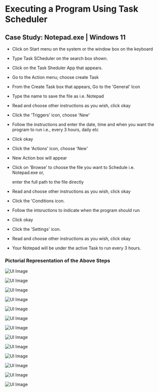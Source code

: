 # Executing a Program Using Task Scheduler
  ## Case Study: Notepad.exe | Windows 11

- Click on Start menu on the system or the window box on the keyboard

- Type Task SCheduler on the search box shown. 

- Click on the Task Sheduler App that appears.

- Go to the Action menu; choose create Task

- From the Create Task box that appears, Go to the 'General' Icon 

- Type the name to save the file as i.e. Notepad

- Read and choose other instructions as you wish, click okay

- Click the 'Triggers' icon, choose 'New'

- Follow the instructions and enter the date, time and when you want the program to run i.e., every 3 hours, daily etc

- Click okay

- Click the 'Actions' icon, choose 'New'

- New Action box will appear

- Click on 'Browse' to choose the file you want to Schedule i.e. Notepad.exe or,
  
  enter the full path to the file directly

- Read and choose other instructions as you wish, click okay

- Click the 'Conditions icon.

- Follow the intsructions to indicate when the program should run

- Click okay

- Click the 'Settings' icon.

- Read and choose other instructions as you wish, click okay

- Your Notepad will be under the active Task to run every 3 hours.

 ### Pictorial Representation of the Above Steps
 
 ![UI Image](https://github.com/FacelessHacker/Rahmah2/blob/main/Screenshot%20(24).png)
 
![UI Image](https://github.com/FacelessHacker/Rahmah2/blob/main/Screenshot%20(25).png) 

 ![UI Image](https://github.com/FacelessHacker/Rahmah2/blob/main/Screenshot%20(26).png)
 
  ![UI Image](https://github.com/FacelessHacker/Rahmah2/blob/main/Screenshot%20(27).png)
 
  ![UI Image](https://github.com/FacelessHacker/Rahmah2/blob/main/Screenshot%20(28).png)
 
  ![UI Image](https://github.com/FacelessHacker/Rahmah2/blob/main/Screenshot%20(29).png)
 
  ![UI Image](https://github.com/FacelessHacker/Rahmah2/blob/main/Screenshot%20(31).png)
 
  ![UI Image](https://github.com/FacelessHacker/Rahmah2/blob/main/Screenshot%20(32).png)
 
  ![UI Image](https://github.com/FacelessHacker/Rahmah2/blob/main/Screenshot%20(33).png)
 
  ![UI Image](https://github.com/FacelessHacker/Rahmah2/blob/main/Screenshot%20(34).png)
 
  ![UI Image](https://github.com/FacelessHacker/Rahmah2/blob/main/Screenshot%20(35).png)
 
  ![UI Image](https://github.com/FacelessHacker/Rahmah2/blob/main/Screenshot%20(36).png)
 
  ![UI Image](https://github.com/FacelessHacker/Rahmah2/blob/main/Screenshot%20(37).png)
 
 
